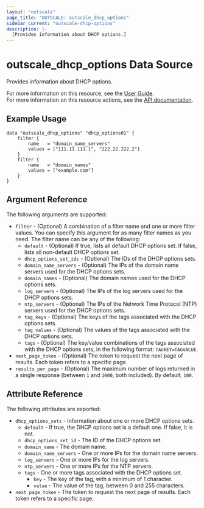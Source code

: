 ```yaml
---
layout: "outscale"
page_title: "OUTSCALE: outscale_dhcp_options"
sidebar_current: "outscale-dhcp-options"
description: |-
  [Provides information about DHCP options.]
---
```


# outscale_dhcp_options Data Source

Provides information about DHCP options.

For more information on this resource, see the [User Guide](https://docs.outscale.com/en/userguide/About-DHCP-Options.html).  
For more information on this resource actions, see the [API documentation](https://docs.outscale.com/api#3ds-outscale-api-dhcpoption).

## Example Usage

```hcl
data "outscale_dhcp_options" "dhcp_options01" {
    filter {
        name   = "domain_name_servers"
        values = ["111.11.111.1", "222.22.222.2"]
    }
    filter {
        name   = "domain_names"
        values = ["example.com"]
    }
}
```

## Argument Reference

The following arguments are supported:

* `filter` - (Optional) A combination of a filter name and one or more filter values. You can specify this argument for as many filter names as you need. The filter name can be any of the following:
    * `default` - (Optional) If true, lists all default DHCP options set. If false, lists all non-default DHCP options set.
    * `dhcp_options_set_ids` - (Optional) The IDs of the DHCP options sets.
    * `domain_name_servers` - (Optional) The IPs of the domain name servers used for the DHCP options sets.
    * `domain_names` - (Optional) The domain names used for the DHCP options sets.
    * `log_servers` - (Optional) The IPs of the log servers used for the DHCP options sets.
    * `ntp_servers` - (Optional) The IPs of the Network Time Protocol (NTP) servers used for the DHCP options sets.
    * `tag_keys` - (Optional) The keys of the tags associated with the DHCP options sets.
    * `tag_values` - (Optional) The values of the tags associated with the DHCP options sets.
    * `tags` - (Optional) The key/value combinations of the tags associated with the DHCP options sets, in the following format: `TAGKEY=TAGVALUE`.
* `next_page_token` - (Optional) The token to request the next page of results. Each token refers to a specific page.
* `results_per_page` - (Optional) The maximum number of logs returned in a single response (between `1` and `1000`, both included). By default, `100`.

## Attribute Reference

The following attributes are exported:

* `dhcp_options_sets` - Information about one or more DHCP options sets.
    * `default` - If true, the DHCP options set is a default one. If false, it is not.
    * `dhcp_options_set_id` - The ID of the DHCP options set.
    * `domain_name` - The domain name.
    * `domain_name_servers` - One or more IPs for the domain name servers.
    * `log_servers` - One or more IPs for the log servers.
    * `ntp_servers` - One or more IPs for the NTP servers.
    * `tags` - One or more tags associated with the DHCP options set.
        * `key` - The key of the tag, with a minimum of 1 character.
        * `value` - The value of the tag, between 0 and 255 characters.
* `next_page_token` - The token to request the next page of results. Each token refers to a specific page.
